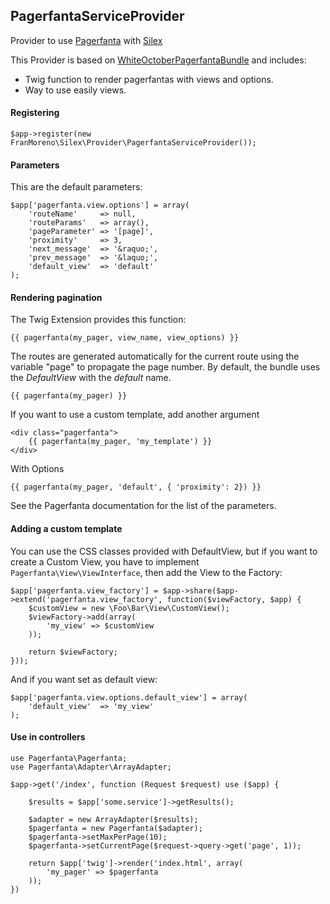 ## PagerfantaServiceProvider

Provider to use [Pagerfanta](https://github.com/whiteoctober/Pagerfanta) with [Silex](https://github.com/fabpot/Silex)

This Provider is based on [WhiteOctoberPagerfantaBundle](https://github.com/whiteoctober/WhiteOctoberPagerfantaBundle) and includes:
  * Twig function to render pagerfantas with views and options.
  * Way to use easily views.

#### Registering

```
$app->register(new FranMoreno\Silex\Provider\PagerfantaServiceProvider());
```

#### Parameters

This are the default parameters:

```
$app['pagerfanta.view.options'] = array(
    'routeName'     => null,
    'routeParams'   => array(),
    'pageParameter' => '[page]',
    'proximity'     => 3,
    'next_message'  => '&raquo;',
    'prev_message'  => '&laquo;',
    'default_view'  => 'default'
);
```

#### Rendering pagination

The Twig Extension provides this function:

    {{ pagerfanta(my_pager, view_name, view_options) }}

The routes are generated automatically for the current route using the variable
"page" to propagate the page number. By default, the bundle uses the
*DefaultView* with the *default* name. 

    {{ pagerfanta(my_pager) }}

If you want to use a custom template, add another argument

    <div class="pagerfanta">
        {{ pagerfanta(my_pager, 'my_template') }}
    </div>

With Options

    {{ pagerfanta(my_pager, 'default', { 'proximity': 2}) }}

See the Pagerfanta documentation for the list of the parameters.

#### Adding a custom template

You can use the CSS classes provided with DefaultView, but if you want to create a Custom View, you have to implement ```Pagerfanta\View\ViewInterface```, then add the View to the Factory:

    $app['pagerfanta.view_factory'] = $app->share($app->extend('pagerfanta.view_factory', function($viewFactory, $app) {
        $customView = new \Foo\Bar\View\CustomView();
        $viewFactory->add(array(
            'my_view' => $customView
        ));
    
        return $viewFactory;
    }));
    
And if you want set as default view:

    $app['pagerfanta.view.options.default_view'] = array(
        'default_view'  => 'my_view'
    );

#### Use in controllers

    use Pagerfanta\Pagerfanta;
    use Pagerfanta\Adapter\ArrayAdapter;

    $app->get('/index', function (Request $request) use ($app) {

        $results = $app['some.service']->getResults();
    
        $adapter = new ArrayAdapter($results);
        $pagerfanta = new Pagerfanta($adapter);
        $pagerfanta->setMaxPerPage(10);
        $pagerfanta->setCurrentPage($request->query->get('page', 1));
    
        return $app['twig']->render('index.html', array(
            'my_pager' => $pagerfanta
        ));
    })
